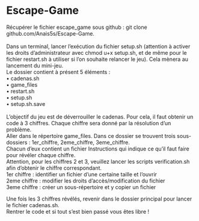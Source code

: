 # Escape-Game
Récupérer le fichier escape_game sous github : git clone github.com/Anais5s/Escape-Game. <br />
<br />
Dans un terminal, lancer l’exécution du fichier setup.sh (attention à activer les droits d’administrateur
avec chmod u+x setup.sh, et de même pour le fichier restart.sh à utiliser si l’on souhaite relancer le
jeu). Cela mènera au lancement du mini-jeu.<br />
Le dossier contient à présent 5 éléments :<br />
• cadenas.sh<br />
• game_files<br />
• restart.sh<br />
• setup.sh<br />
• setup.sh.save<br />
<br />
L’objectif du jeu est de déverrouiller le cadenas. Pour cela, il faut obtenir un code à 3 chiffres. Chaque
chiffre sera donné par la résolution d’un problème.<br />
Aller dans le répertoire game_files. Dans ce dossier se trouvent trois sous-dossiers : 1er_chiffre,
2eme_chiffre, 3eme_chiffre.<br />
Chacun d’eux contient un fichier Instructions qui indique ce qu’il faut faire pour révéler chaque chiffre.<br />
Attention, pour les chiffres 2 et 3, veuillez lancer les scripts verification.sh afin d’obtenir le chiffre
correspondant.<br />
1er chiffre : identifier un fichier d’une certaine taille et l’ouvrir<br />
2eme chiffre : modifier les droits d’accès/modification du fichier<br />
3eme chiffre : créer un sous-répertoire et y copier un fichier<br />

Une fois les 3 chiffres révélés, revenir dans le dossier principal pour lancer le fichier cadenas.sh.<br />
Rentrer le code et si tout s’est bien passé vous êtes libre !
